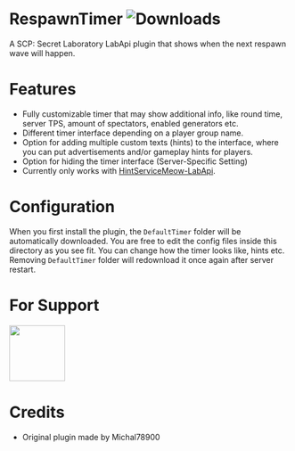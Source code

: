 # RespawnTimer ![Downloads](https://img.shields.io/github/downloads/MedveMarci/RespawnTimer/total)
A SCP: Secret Laboratory LabApi plugin that shows when the next respawn wave will happen.

# Features
- Fully customizable timer that may show additional info, like round time, server TPS, amount of spectators, enabled generators etc.
- Different timer interface depending on a player group name.
- Option for adding multiple custom texts (hints) to the interface, where you can put advertisements and/or gameplay hints for players.
- Option for hiding the timer interface (Server-Specific Setting)
- Currently only works with [HintServiceMeow-LabApi](https://github.com/MeowServer/HintServiceMeow/releases/latest).

# Configuration
When you first install the plugin, the `DefaultTimer` folder will be automatically downloaded. You are free to edit the config files inside this directory as you see fit. You can change how the timer looks like, hints etc. Removing `DefaultTimer` folder will redownload it once again after server restart.

# For Support
<div align="left">
<a href='https://discord.gg/5StRGu8EJV'><img src='https://www.allkpop.com/upload/2021/01/content/262046/1611711962-discord-button.png' height="100"></a>
</div>

# Credits
* Original plugin made by Michal78900
